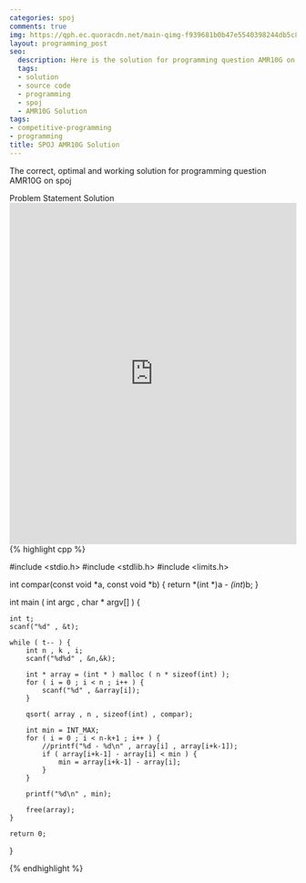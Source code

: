 ```yaml
---
categories: spoj
comments: true
img: https://qph.ec.quoracdn.net/main-qimg-f939681b0b47e5540398244db5c8966f?convert_to_webp=true
layout: programming_post
seo:
  description: Here is the solution for programming question AMR10G on spoj
  tags:
  - solution
  - source code
  - programming
  - spoj
  - AMR10G Solution
tags:
- competitive-programming
- programming
title: SPOJ AMR10G Solution
---
```

The correct, optimal and working solution for programming question AMR10G on spoj

<div class="ui secondary pointing large menu">
  <a class="grey item" data-tab="problem-statement">
    Problem Statement
  </a>
  <a class="active item grey" data-tab="solution">
    Solution
  </a>
</div>
<div class="ui bottom attached tab" data-tab="problem-statement">
    <iframe src="http://www.spoj.com/problems/AMR10G/" width="100%" height="600px" style="overflow: scroll; border: none;"></iframe>
</div>
<div class="ui bottom attached active tab" data-tab="solution">
{% highlight cpp %}

#include <stdio.h>
#include <stdlib.h>
#include <limits.h>

int compar(const void *a, const void *b) {
	return *(int *)a - *(int*)b;
}

int main ( int argc , char * argv[] ) {

	int t;
	scanf("%d" , &t);

	while ( t-- ) {
		int n , k , i;
		scanf("%d%d" , &n,&k);

		int * array = (int * ) malloc ( n * sizeof(int) );
		for ( i = 0 ; i < n ; i++ ) {
			scanf("%d" , &array[i]);
		}

		qsort( array , n , sizeof(int) , compar);

		int min = INT_MAX;
		for ( i = 0 ; i < n-k+1 ; i++ ) {
			//printf("%d - %d\n" , array[i] , array[i+k-1]);
			if ( array[i+k-1] - array[i] < min ) {
				min = array[i+k-1] - array[i];
			}
		}

		printf("%d\n" , min);

		free(array);
	}	

	return 0;
}


{% endhighlight %}
</div>
